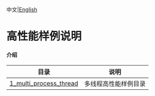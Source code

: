 中文|[English](README.md)

# 高性能样例说明

#### 介绍
| 目录  | 说明  |
|---|---|
| [1_multi_process_thread](./1_multi_process_thread)  | 多线程高性能样例目录 |